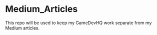# Medium_Articles
This repo will be used to keep my GameDevHQ work separate from my Medium articles.
